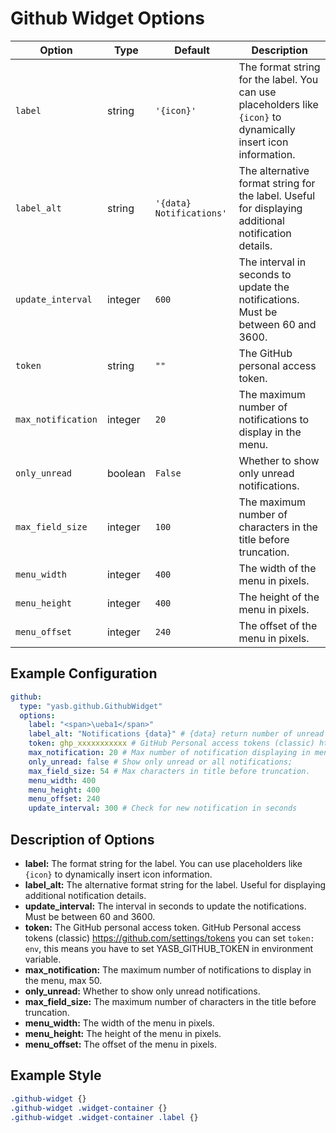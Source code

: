 # Github Widget Options

| Option           | Type     | Default                        | Description                                                                 |
|------------------|----------|--------------------------------|-----------------------------------------------------------------------------|
| `label`          | string   | `'{icon}'`                     | The format string for the label. You can use placeholders like `{icon}` to dynamically insert icon information. |
| `label_alt`      | string   | `'{data} Notifications'`       | The alternative format string for the label. Useful for displaying additional notification details. |
| `update_interval`| integer  | `600`                          | The interval in seconds to update the notifications. Must be between 60 and 3600. |
| `token`          | string   | `""`                           | The GitHub personal access token. |
| `max_notification`| integer | `20`                           | The maximum number of notifications to display in the menu. |
| `only_unread`    | boolean  | `False`                        | Whether to show only unread notifications. |
| `max_field_size` | integer  | `100`                          | The maximum number of characters in the title before truncation. |
| `menu_width`     | integer  | `400`                          | The width of the menu in pixels. |
| `menu_height`    | integer  | `400`                          | The height of the menu in pixels. |
| `menu_offset`    | integer  | `240`                          | The offset of the menu in pixels. |

## Example Configuration

```yaml
github:
  type: "yasb.github.GithubWidget"
  options:
    label: "<span>\ueba1</span>"
    label_alt: "Notifications {data}" # {data} return number of unread notification
    token: ghp_xxxxxxxxxxx # GitHub Personal access tokens (classic) https://github.com/settings/tokens
    max_notification: 20 # Max number of notification displaying in menu max: 50
    only_unread: false # Show only unread or all notifications; 
    max_field_size: 54 # Max characters in title before truncation.
    menu_width: 400 
    menu_height: 400 
    menu_offset: 240 
    update_interval: 300 # Check for new notification in seconds
```
## Description of Options

- **label:** The format string for the label. You can use placeholders like `{icon}` to dynamically insert icon information.
- **label_alt:** The alternative format string for the label. Useful for displaying additional notification details.
- **update_interval:** The interval in seconds to update the notifications. Must be between 60 and 3600.
- **token:** The GitHub personal access token. GitHub Personal access tokens (classic) https://github.com/settings/tokens you can set `token: env`, this means you have to set YASB_GITHUB_TOKEN in environment variable.
- **max_notification:** The maximum number of notifications to display in the menu, max 50.
- **only_unread:** Whether to show only unread notifications.
- **max_field_size:** The maximum number of characters in the title before truncation.
- **menu_width:** The width of the menu in pixels.
- **menu_height:** The height of the menu in pixels.
- **menu_offset:** The offset of the menu in pixels.


## Example Style
```css
.github-widget {}
.github-widget .widget-container {}
.github-widget .widget-container .label {}
```